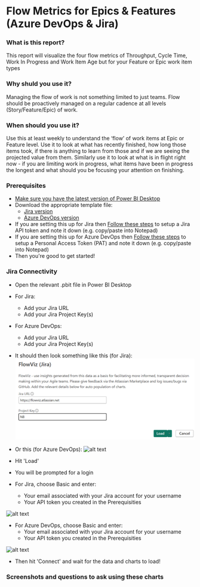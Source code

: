 # Flow Metrics for Epics & Features (Azure DevOps & Jira)

### What is this report? 
This report will visualize the four flow metrics of Throughput, Cycle Time, Work In Progress and Work Item Age but for your Feature or Epic work item types

### Why shuld you use it? 
Managing the flow of work is not something limited to just teams. Flow should be proactively managed on a regular cadence at all levels (Story/Feature/Epic) of work.

### When should you use it?
Use this at least weekly to understand the ‘flow’ of work items at Epic or Feature level. Use it to look at what has recently finished, how long those items took, if there is anything to learn from those and if we are seeing the projected value from them. Similarly use it to look at what is in flight right now - if you are limiting work in progress, what items have been in progress the longest and what should you be focusing your attention on finishing.

### Prerequisites
* [Make sure you have the latest version of Power BI Desktop](https://aka.ms/pbiSingleInstaller)
* Download the appropriate template file:
  - [Jira version](https://github.com/nbrown02/Flow-Metrics-Epics-Features/raw/main/Flow%20Metrics%20for%20Epics%20and%20Features%20(Jira).pbit)
  - [Azure DevOps version](https://github.com/nbrown02/Flow-Metrics-Epics-Features/raw/main/Flow%20Metrics%20for%20Epics%20and%20Features%20(Azure%20DevOps).pbit)
* If you are setting this up for Jira then [Follow these steps](https://support.atlassian.com/atlassian-account/docs/manage-api-tokens-for-your-atlassian-account/) to setup a Jira API token and note it down (e.g. copy/paste into Notepad)
* If you are setting this up for Azure DevOps then [Follow these steps]([https://support.atlassian.com/atlassian-account/docs/manage-api-tokens-for-your-atlassian-account/](https://learn.microsoft.com/en-us/azure/devops/organizations/accounts/use-personal-access-tokens-to-authenticate?view=azure-devops&tabs=Windows#create-a-pat)) to setup a Personal Access Token (PAT) and note it down (e.g. copy/paste into Notepad)
* Then you're good to get started!

### Jira Connectivity
* Open the relevant .pbit file in Power BI Desktop
* For Jira:
  - Add your Jira URL
  - Add your Jira Project Key(s)
* For Azure DevOps:
  - Add your Jira URL
  - Add your Jira Project Key(s)

* It should then look something like this (for Jira):
![alt text](https://raw.githubusercontent.com/nbrown02/FlowViz-Jira/main/Screenshots/Login1.PNG)

* Or this (for Azure DevOps):
![alt text](https://raw.githubusercontent.com/nbrown02/FlowViz-Jira/main/Screenshots/Multiple.jpg)

* Hit 'Load' 
* You will be prompted for a login
* For Jira, choose Basic and enter:
  - Your email associated with your Jira account for your username
  - Your API token you created in the Prerequisities

![alt text](https://raw.githubusercontent.com/nbrown02/FlowViz-Jira/main/Screenshots/Login2.png)

* For Azure DevOps, choose Basic and enter:
  - Your email associated with your Jira account for your username
  - Your API token you created in the Prerequisities

![alt text](https://raw.githubusercontent.com/nbrown02/FlowViz-Jira/main/Screenshots/Login2.png)

* Then hit 'Connect' and wait for the data and charts to load!

### Screenshots and questions to ask using these charts


